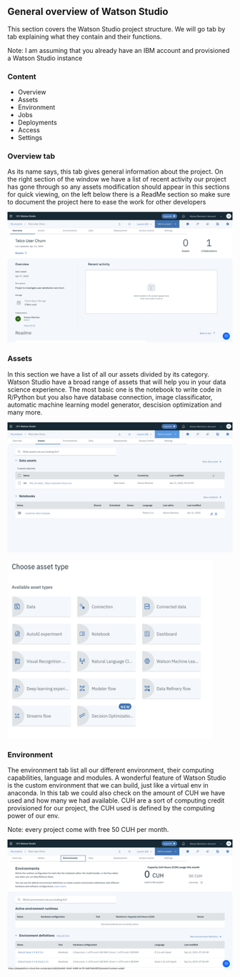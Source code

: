 ## General overview of Watson Studio
This section covers the Watson Studio project structure. We will go tab by tab explaining what they contain and their functions.

Note: I am assuming that you already have an IBM account and provisioned a Watson Studio instance

### Content

* Overview
* Assets
* Environment
* Jobs
* Deployments
* Access
* Settings

### Overview tab

As its name says, this tab gives general information about the project. On the right section of the window we have a list of recent activity our project has gone through so any assets modification should appear in this sections for quick viewing, on the left below there is a ReadMe section so make sure to document the project here to ease the work for other developers

![](/General%20overview/Images/IMG_GO_Overview.png)

### Assets

In this section we have a list of all our assets divided by its category. Watson Studio have a broad range of assets that will help you in your data science experience. The most basic one is the notebook to write code in R/Python but you also have database connection, image classificator, automatic machine learning model generator, descision optimization and many more.

![](/General%20overview/Images/IMG_GO_Assets.png)

<img src="/General%20overview/Images/IMG_GO_Asset_Type.png" width="460" height="400">

### Environment

The environment tab list all our different environment, their computing capabilities, language and modules. A wonderful feature of Watson Studio is the custom environment that we can build, just like a virtual env in anaconda. In this tab we could also check on the amount of CUH we have used and how many we had available. CUH are a sort of computing credit provisioned for our project, the CUH used is defined by the computing power of our env.

Note: every project come with free 50 CUH per month.

![](/General%20overview/Images/IMG_GO_Env.png)
